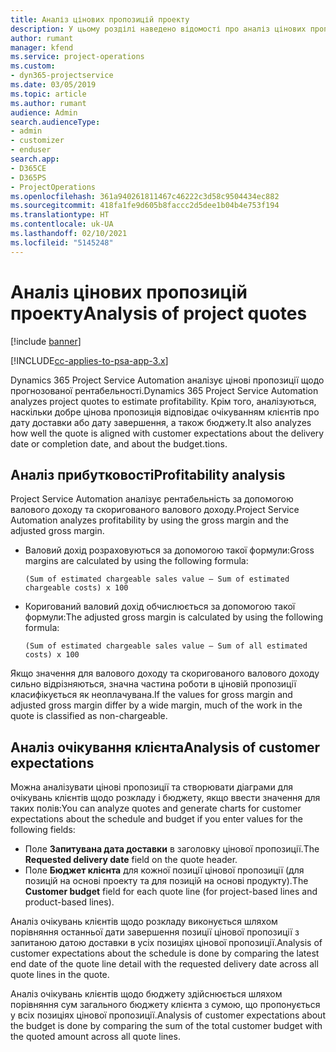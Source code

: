 ```yaml
---
title: Аналіз цінових пропозицій проекту
description: У цьому розділі наведено відомості про аналіз цінових пропозицій.
author: rumant
manager: kfend
ms.service: project-operations
ms.custom:
- dyn365-projectservice
ms.date: 03/05/2019
ms.topic: article
ms.author: rumant
audience: Admin
search.audienceType:
- admin
- customizer
- enduser
search.app:
- D365CE
- D365PS
- ProjectOperations
ms.openlocfilehash: 361a940261811467c46222c3d58c9504434ec882
ms.sourcegitcommit: 418fa1fe9d605b8faccc2d5dee1b04b4e753f194
ms.translationtype: HT
ms.contentlocale: uk-UA
ms.lasthandoff: 02/10/2021
ms.locfileid: "5145248"
---
```

# <a name="analysis-of-project-quotes"></a><span data-ttu-id="7e5b3-103">Аналіз цінових пропозицій проекту</span><span class="sxs-lookup"><span data-stu-id="7e5b3-103">Analysis of project quotes</span></span>

[!include [banner](../includes/psa-now-project-operations.md)]

[!INCLUDE[cc-applies-to-psa-app-3.x](../includes/cc-applies-to-psa-app-3x.md)]

<span data-ttu-id="7e5b3-104">Dynamics 365 Project Service Automation аналізує цінові пропозиції щодо прогнозованої рентабельності.</span><span class="sxs-lookup"><span data-stu-id="7e5b3-104">Dynamics 365 Project Service Automation analyzes project quotes to estimate profitability.</span></span> <span data-ttu-id="7e5b3-105">Крім того, аналізуються, наскільки добре цінова пропозиція відповідає очікуванням клієнтів про дату доставки або дату завершення, а також бюджету.</span><span class="sxs-lookup"><span data-stu-id="7e5b3-105">It also analyzes how well the quote is aligned with customer expectations about the delivery date or completion date, and about the budget.tions.</span></span>

## <a name="profitability-analysis"></a><span data-ttu-id="7e5b3-106">Аналіз прибутковості</span><span class="sxs-lookup"><span data-stu-id="7e5b3-106">Profitability analysis</span></span>

<span data-ttu-id="7e5b3-107">Project Service Automation аналізує рентабельність за допомогою валового доходу та скоригованого валового доходу.</span><span class="sxs-lookup"><span data-stu-id="7e5b3-107">Project Service Automation analyzes profitability by using the gross margin and the adjusted gross margin.</span></span>

- <span data-ttu-id="7e5b3-108">Валовий дохід розраховуються за допомогою такої формули:</span><span class="sxs-lookup"><span data-stu-id="7e5b3-108">Gross margins are calculated by using the following formula:</span></span>

  `
    (Sum of estimated chargeable sales value – Sum of estimated chargeable costs) x 100
  `
- <span data-ttu-id="7e5b3-109">Коригований валовий дохід обчислюється за допомогою такої формули:</span><span class="sxs-lookup"><span data-stu-id="7e5b3-109">The adjusted gross margin is calculated by using the following formula:</span></span>

  `
    (Sum of estimated chargeable sales value – Sum of all estimated costs) x 100
  `

<span data-ttu-id="7e5b3-110">Якщо значення для валового доходу та скоригованого валового доходу сильно відрізняються, значна частина роботи в ціновій пропозиції класифікується як неоплачувана.</span><span class="sxs-lookup"><span data-stu-id="7e5b3-110">If the values for gross margin and adjusted gross margin differ by a wide margin, much of the work in the quote is classified as non-chargeable.</span></span>

## <a name="analysis-of-customer-expectations"></a><span data-ttu-id="7e5b3-111">Аналіз очікування клієнта</span><span class="sxs-lookup"><span data-stu-id="7e5b3-111">Analysis of customer expectations</span></span>

<span data-ttu-id="7e5b3-112">Можна аналізувати цінові пропозиції та створювати діаграми для очікувань клієнтів щодо розкладу і бюджету, якщо ввести значення для таких полів:</span><span class="sxs-lookup"><span data-stu-id="7e5b3-112">You can analyze quotes and generate charts for customer expectations about the schedule and budget if you enter values for the following fields:</span></span>

- <span data-ttu-id="7e5b3-113">Поле **Запитувана дата доставки** в заголовку цінової пропозиції.</span><span class="sxs-lookup"><span data-stu-id="7e5b3-113">The **Requested delivery date** field on the quote header.</span></span>
- <span data-ttu-id="7e5b3-114">Поле **Бюджет клієнта** для кожної позиції цінової пропозиції (для позицій на основі проекту та для позицій на основі продукту).</span><span class="sxs-lookup"><span data-stu-id="7e5b3-114">The **Customer budget** field for each quote line (for project-based lines and product-based lines).</span></span>

<span data-ttu-id="7e5b3-115">Аналіз очікувань клієнтів щодо розкладу виконується шляхом порівняння останньої дати завершення позиції цінової пропозиції з запитаною датою доставки в усіх позиціях цінової пропозиції.</span><span class="sxs-lookup"><span data-stu-id="7e5b3-115">Analysis of customer expectations about the schedule is done by comparing the latest end date of the quote line detail with the requested delivery date across all quote lines in the quote.</span></span>

<span data-ttu-id="7e5b3-116">Аналіз очікувань клієнтів щодо бюджету здійснюється шляхом порівняння сум загального бюджету клієнта з сумою, що пропонується у всіх позиціях цінової пропозиції.</span><span class="sxs-lookup"><span data-stu-id="7e5b3-116">Analysis of customer expectations about the budget is done by comparing the sum of the total customer budget with the quoted amount across all quote lines.</span></span>
